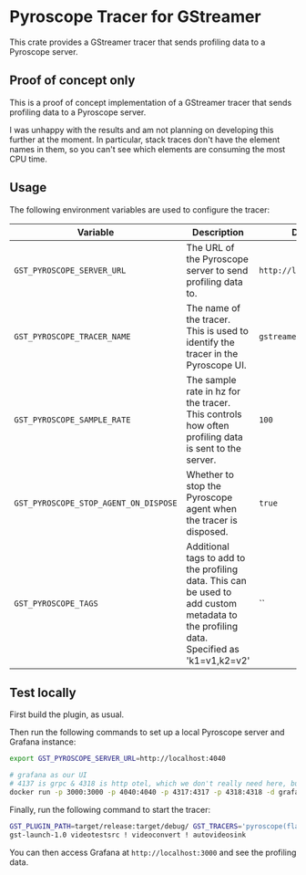 # Pyroscope Tracer for GStreamer

This crate provides a GStreamer tracer that sends profiling data to a Pyroscope server.

## Proof of concept only

This is a proof of concept implementation of a GStreamer tracer that sends profiling data to a Pyroscope server.

I was unhappy with the results and am not planning on developing this further at the moment. In particular, stack traces
don't have the element names in them, so you can't see which elements are consuming the most CPU time.

## Usage

The following environment variables are used to configure the tracer:

| Variable                              | Description                                                                                                                             | Default                 |
| ------------------------------------- | --------------------------------------------------------------------------------------------------------------------------------------- | ----------------------- |
| `GST_PYROSCOPE_SERVER_URL`            | The URL of the Pyroscope server to send profiling data to.                                                                              | `http://localhost:4040` |
| `GST_PYROSCOPE_TRACER_NAME`           | The name of the tracer. This is used to identify the tracer in the Pyroscope UI.                                                        | `gstreamer`             |
| `GST_PYROSCOPE_SAMPLE_RATE`           | The sample rate in hz for the tracer. This controls how often profiling data is sent to the server.                                     | `100`                   |
| `GST_PYROSCOPE_STOP_AGENT_ON_DISPOSE` | Whether to stop the Pyroscope agent when the tracer is disposed.                                                                        | `true`                  |
| `GST_PYROSCOPE_TAGS`                  | Additional tags to add to the profiling data. This can be used to add custom metadata to the profiling data. Specified as 'k1=v1,k2=v2' | ``                      |

## Test locally

First build the plugin, as usual.

Then run the following commands to set up a local Pyroscope server and Grafana instance:

```bash
export GST_PYROSCOPE_SERVER_URL=http://localhost:4040

# grafana as our UI
# 4137 is grpc & 4318 is http otel, which we don't really need here, but kept for consistency
docker run -p 3000:3000 -p 4040:4040 -p 4317:4317 -p 4318:4318 -d grafana/otel-lgtm
```

Finally, run the following command to start the tracer:

```bash
GST_PLUGIN_PATH=target/release:target/debug/ GST_TRACERS='pyroscope(flags=element)' GST_DEBUG=GST_TRACER:5,pyroscope:6 \
gst-launch-1.0 videotestsrc ! videoconvert ! autovideosink
```

You can then access Grafana at `http://localhost:3000` and see the profiling data.
